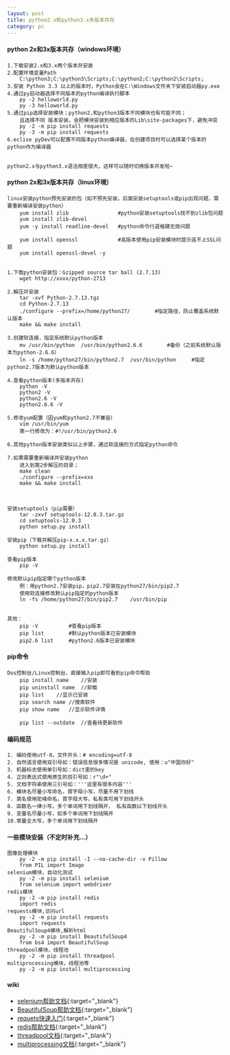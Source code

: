 ```yaml
---
layout: post
title: python2.x和python3.x多版本共存
category: pc
---
```


#### python 2x和3x版本共存（windows环境）
```
1.下载安装2.x和3.x两个版本并安装
2.配置环境变量Path
    C:\python3;C:\python3\Scripts;C:\python2;C:\python2\Scripts;
3.安装 Python 3.3 以上的版本时，Python会在C:\Windows文件夹下安装启动器py.exe
4.通过py启动器选择不同版本的python编译执行脚本
    py -2 helloworld.py
    py -3 helloworld.py
5.通过pip选择安装模块；python2,和python3版本不同模块也有可能不同；
    且选择不同 版本安装，会把模块安装到相应版本的Lib\site-packages下，避免冲突
    py -2 -m pip install requests
    py -3 -m pip install requests
6.eclise pyDev可以配置不同版本python编译器，在创建项目时可以选择某个版本的python作为编译器


python2.x与python3.x语法相差很大，这样可以随时切换版本开发啦~
```

#### python 2x和3x版本共存（linux环境）

```
linux安装python预先安装的包（如不预先安装，后面安装setuptools或pip出现问题，需要重新编译安装python）
	yum install zlib				#python安装setuptools找不到zlib包问题
	yum install zlib-devel
	yum -y install readline-devel	#python命令行退格键无效问题

	yum install openssl				#高版本使用pip安装模块时提示连不上SSL问题
	yum install openssl-devel -y


1.下载python安装包：Gzipped source tar ball (2.7.13)
	wget http://xxxx/python-2713

2.解压并安装
	tar -xvf Python-2.7.13.tgz
	cd Python-2.7.13
	./configure --prefix=/home/python27/		#指定路径，防止覆盖系统默认版本
	make && make install

3.创建软连接，指定系统默认python版本
	mv /usr/bin/python	/usr/bin/python2.6.6		#备份（之前系统默认版本为python-2.6.6）
	ln -s /home/python27/bin/python2.7	/usr/bin/python		#指定python2.7版本为默认python版本

4.查看python版本(多版本共存)
	python -V
	python2 -V
	python2.6 -V
	python2.6.6 -V

5.修改yum配置（因yum和python2.7不兼容）
	vim /usr/bin/yum
	第一行修改为：#!/usr/bin/python2.6

6.其他python版本安装类似以上步骤，通过软连接的方式指定python命令

7.如果需要重新编译并安装python
	进入到第2步解压的目录；
	make clean
	./configure --prefix=xxx
	make && make install



安装setuptools（pip需要）
	tar -zxvf setuptools-12.0.3.tar.gz
	cd setuptools-12.0.3
	python setup.py install

安装pip（下载并解压pip-x.x.x.tar.gz）
	python setup.py install

查看pip版本
	pip -V

修改默认pip指定哪个python版本
	例：用python2.7安装pip，pip2.7安装在python27/bin/pip2.7
	使用软连接修改默认pip指定的python版本
	ln -fs /home/python27/bin/pip2.7	/usr/bin/pip


其他：
	pip -V			#查看pip版本
	pip list 		#默认python版本已安装模块
	pip2.6 list		#python2.6版本已安装模块

```

#### pip命令

```
Dos控制台/Linux控制台，直接输入pip即可看到pip命令帮助
	pip install name 	//安装
	pip uninstall name	//卸载
	pip list	//显示已安装
	pip search name	//搜索软件
	pip show name	//显示软件详情
	
	pip list --outdate	//查看待更新软件

```

#### 编码规范

```
1. 编码使用utf-8，文件开头：# encoding=utf-8
2. 自然语言使用双引号如：错误信息很多情况是 unicode, 使用：u"中国你好"
3. 机器标志使用单引号如：dict里的key
4. 正则表达式使用原生的双引号如：r"\d+"
5. 文档字符串使用三引号如：'''这里有很多内容'''
6. 模块名尽量小写命名，首字母小写，尽量不用下划线
7. 类名使用驼峰命名，首字母大写，私有类可用下划线开头
8. 函数名一律小写，多个单词用下划线隔开， 私有函数以下划线开头
9. 变量名尽量小写，如多个单词用下划线隔开
10.常量全大写，多个单词用下划线隔开
```

#### 一些模块安装（不定时补充...）

```
图像处理模块
    py -2 -m pip install -I --no-cache-dir -v Pillow
    from PIL import Image
selenium模块，自动化测试
    py -2 -m pip install selenium
    from selenium import webdriver
redis模块
    py -2 -m pip install redis
    import redis
requests模块,访问url
    py -2 -m pip install requests
    import requests
BeautifulSoup4模块,解析html
    py -2 -m pip install BeautifulSoup4
    from bs4 import BeautifulSoup
threadpool模块，线程池
	py -2 -m pip install threadpool
multiprocessing模块，线程池等
	py -2 -m pip install multiprocessing
```

#### wiki

* [selenium帮助文档](https://pypi.python.org/pypi/selenium/){:target="_blank"}
* [BeautifulSoup帮助文档](http://beautifulsoup.readthedocs.io/zh_CN/latest/#){:target="_blank"}
* [requets快速入门](http://docs.python-requests.org/zh_CN/latest/user/quickstart.html){:target="_blank"}
* [redis帮助文档](https://pypi.python.org/pypi/redis){:target="_blank"}
* [threadpool文档](https://chrisarndt.de/projects/threadpool/){:target="_blank"}
* [multiprocessing文档](https://docs.python.org/2/library/multiprocessing.html){:target="_blank"}


